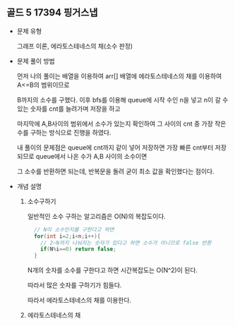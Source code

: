 ## 골드 5 17394 핑거스냅

- 문제 유형

  그래프 이론, 에라토스테네스의 채(소수 판정)

- 문제 풀이 방법

  먼저 나의 풀이는 배열을 이용하여 arr[] 배열에 에라토스테네스의 채를 이용하여 A<=B의 범위이므로

  B까지의 소수를 구했다. 이후 bfs를 이용해 queue에 시작 수인 n을 넣고 n이 갈 수 있는 숫자를 cnt를 늘려가며 저장을 하고

  마지막에 A,B사이의 범위에서 소수가 있는지 확인하여 그 사이의 cnt 중 가장 작은 수를 구하는 방식으로 진행을 하였다.

  내 풀이의 문제점은 queue에 cnt까지 같이 넣어 저장하면 가장 빠른 cnt부터 저장되므로 queue에서 나온 수가 A,B 사이의 소수이면

  그 소수를 반환하면 되는데, 반복문을 돌려 굳이 최소 값을 확인했다는 점이다.

- 개념 설명

  1. 소수구하기

      일반적인 소수 구하는 알고리즘은 O(N)의 복잡도이다.
    
      ```java
        // N이 소수인지를 구한다고 하면
        for(int i=2;i<n;i++){
          // 2~N까지 나눠지는 숫자가 있다고 하면 소수가 아니므로 false 반환
          if(N%i==0) return false;    
        }
      ```
    
      N개의 숫자를 소수를 구한다고 하면 시간복잡도는 O(N^2)이 된다.
    
      따라서 많은 숫자를 구하기가 힘들다.
    
      따라서 에라토스테네스의 채를 이용한다.
     
  3. 에라토스테네스의 채

  

  
